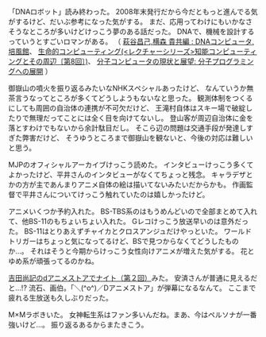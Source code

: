 「DNAロボット」読み終わった。
2008年末発行だから今だともっと進んでる気がするけど、だいぶ参考になった気がする。
まだ、応用ってわけにもいかなさそうなところが多いけどけっこう夢のある話だった。
DNAで、機械を設計するっていうとすごいロマンがある。
（
[萩谷昌己,横森 貴共編 : DNAコンピュータ,培風館](http://ci.nii.ac.jp/naid/110002806499)、
[生命的コンピューティング(<レクチャーシリーズ>知能コンピューティングとその周辺〔第8回〕)](http://ci.nii.ac.jp/naid/110006664738)、
[分子コンピュータの現状と展望: 分子プログラミングへの展開](http://books.google.co.jp/books/about/?id=b4wGfAEACAAJ)
）

御嶽山の噴火を振り返るみたいなNHKスペシャルあったけど、
なんていうか無茶言うなってところが多くてどうしようもないなと思った。
観測体制をつくるにしても周囲の自治体の連携が不可欠だけど、
王滝村自体はスキー場で破綻したりで無理だってことには全く目を向けてないし。
登山客が周辺自治体に金を落とすわけでもないから余計駄目だし。
そこら辺の問題は交通手段が発達しすぎた弊害だけど、
そうゆうところまで御嶽山を観ないと、今後の対応は難しいと思う。

MJPのオフィシャルアーカイブけっこう読めた。
インタビューけっこう多くてよかったけど、平井さんのインタビューがなくてちょっと残念。
キャラデザとかの方が主であんまりアニメ自体の絵は描いてないみたいだからかも。
作画監督で平井さんについてけっこう触れていたのは嬉しかったけど。

アニメいくつか予約入れた。
BS-TBS系のはもうめんどいので全部まとめて入れて、他BS-11のもちょいちょい入れた。
Gレコけっこう放送早いのは意外だった。
BS-11はとりあえずチャイカとクロスアンジュだけやっといた。
ワールドトリガーはちょっと気になってるけど、BSで見つからなくてどうしたものか...。
それはそうと今期からけっこう女性向けアニメが増えた気がする。
花とゆめ系が頑張ってるのかね。

[吉田尚記のdアニメストアでナイト（第２回）](http://live.nicovideo.jp/watch/lv194764615)みた。
安済さんが普通に見えるだと...!?
流石、画伯。「＼(^o^)／Dアニメストア」が弾幕になるなんて。
ここまで疲れる生放送も久しぶりだった。

M×Mラボきいた。
女神転生系はファン多いんだね。まあ、今はペルソナが一番強いけど...。
振り返るあるからまたきこう。
